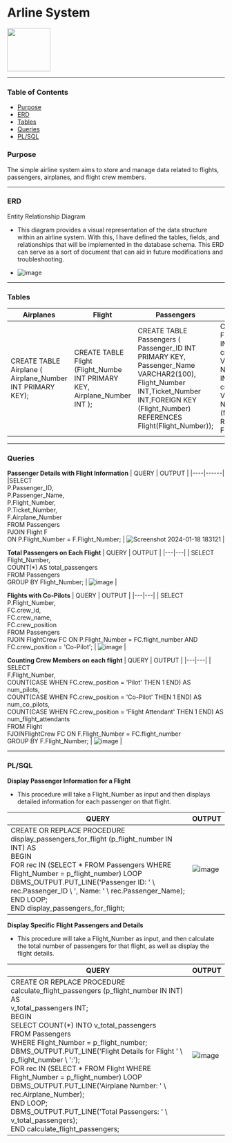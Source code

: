 # **Arline System** 
<img src="https://github.com/LuseroNajera/SQL-Projects/assets/155403528/5b94e831-01f9-41f1-ad16-9ee461b8b6c8" width="100" height="100">

***

### Table of Contents
- [Purpose](#Purpose)
- [ERD](#ERD) 
- [Tables](#Tables)
- [Queries](#Queries)
- [PL/SQL](#PL/SQL) 


### Purpose
The simple airline system aims to store and manage data related to flights, passengers, airplanes, and flight crew members.

***

### ERD 
Entity Relationship Diagram
* This diagram provides a visual representation of the data structure within an airline system. With this, I have defined the tables, fields, and relationships that will be implemented in the database schema. This ERD can serve as a sort of document that can aid in future modifications and troubleshooting. 

* ![image](https://github.com/LuseroNajera/SQL-Projects/assets/155403528/5f1fb243-2835-4e4e-847b-f68a6960f69e)

***

### Tables 

| **Airplanes** | **Flight** | **Passengers** | **Flight Crew** | 
|---|---|---|---|
|CREATE TABLE Airplane ( Airplane_Number INT PRIMARY KEY); | CREATE TABLE Flight (Flight_Numbe INT PRIMARY KEY, Airplane_Number INT ); | CREATE TABLE Passengers ( Passenger_ID INT PRIMARY KEY, Passenger_Name VARCHAR2(100), Flight_Number INT,Ticket_Number INT,FOREIGN KEY (Flight_Number) REFERENCES Flight(Flight_Number)); | CREATE TABLE FlightCrew (crew_id INT PRIMARY KEY, crew_name VARCHAR(255) NOT NULL, flight_number INT NOT NULL crew_position VARCHAR(50) NOT NULL, FOREIGN KEY (flight_number) REFERENCES Flight(flight_number)); | 

***

### Queries

**Passenger Details with Flight Information**
| QUERY | OUTPUT |
|----|------|
|SELECT <br/> P.Passenger_ID,<br/> P.Passenger_Name,<br/> P.Flight_Number,<br/> P.Ticket_Number,<br/> F.Airplane_Number <br/> FROM Passengers <br/> PJOIN Flight F <br/> ON P.Flight_Number = F.Flight_Number; | ![Screenshot 2024-01-18 183121](https://github.com/LuseroNajera/SQL-Projects/assets/155403528/1d969add-8ae0-499d-9c07-cc2d668a09a2) | 


**Total Passengers on Each Flight**
| QUERY | OUTPUT |
|---|---|
| SELECT <br/> Flight_Number, <br/>COUNT(*) AS total_passengers <br/>FROM Passengers <br/>GROUP BY Flight_Number;  | ![image](https://github.com/LuseroNajera/SQL-Projects/assets/155403528/641c979a-01e1-4f9e-994a-ebe0b7e43574) |


**Flights with Co-Pilots**
| QUERY | OUTPUT |
|---|---|
| SELECT <br/>P.Flight_Number, <br/>FC.crew_id,<br/>FC.crew_name, <br/>FC.crew_position <br/>FROM Passengers <br/>PJOIN FlightCrew FC ON P.Flight_Number = FC.flight_number AND FC.crew_position = 'Co-Pilot'; | ![image](https://github.com/LuseroNajera/SQL-Projects/assets/155403528/e67a91d6-f5bb-4611-a854-6e7b887ae47b) | 

  
**Counting Crew Members on each flight**
| QUERY | OUTPUT |
|---|---|
| SELECT <br/>F.Flight_Number, <br/> COUNT(CASE WHEN FC.crew_position = 'Pilot' THEN 1 END) AS num_pilots, <br/>COUNT(CASE WHEN FC.crew_position = 'Co-Pilot' THEN 1 END) AS num_co_pilots, <br/>COUNT(CASE WHEN FC.crew_position = 'Flight Attendant' THEN 1 END) AS num_flight_attendants<br/>FROM Flight <br/>FJOINFlightCrew FC ON F.Flight_Number = FC.flight_number <br/>GROUP BY F.Flight_Number; | ![image](https://github.com/LuseroNajera/SQL-Projects/assets/155403528/23dbf1fa-f4b5-43bc-83e6-db937eb5ffb6) | 

*** 

### PL/SQL 

**Display Passenger Information for a Flight**

* This procedure will take a Flight_Number as input and then displays detailed information for each passenger on that flight.

| QUERY | OUTPUT |
|----|------|
| CREATE OR REPLACE PROCEDURE display_passengers_for_flight (p_flight_number IN INT) AS <br/>BEGIN <br/>FOR rec IN (SELECT * FROM Passengers WHERE Flight_Number = p_flight_number) LOOP<br/>DBMS_OUTPUT.PUT_LINE('Passenger ID: ' \\ rec.Passenger_ID \\ ', Name: ' \\ rec.Passenger_Name); <br/>END LOOP; <br/>END display_passengers_for_flight; | ![image](https://github.com/LuseroNajera/SQL-Projects/assets/155403528/9dd3d7c5-8977-4c59-8103-c77a46e1694b)  |

**Display Specific Flight Passengers and Details**

* This procedure will take a Flight_Number as input, and then calculate the total number of passengers for that flight, as well as display the flight details.

| QUERY | OUTPUT |
|----|------|
| CREATE OR REPLACE PROCEDURE calculate_flight_passengers (p_flight_number IN INT) AS<br/>v_total_passengers INT;<br/>BEGIN<br/>SELECT COUNT(*) INTO v_total_passengers<br/>FROM Passengers <br/>WHERE Flight_Number = p_flight_number;<br/>DBMS_OUTPUT.PUT_LINE('Flight Details for Flight ' \\ p_flight_number \\ ':');<br/>FOR rec IN (SELECT * FROM Flight WHERE Flight_Number = p_flight_number) LOOP <br/>DBMS_OUTPUT.PUT_LINE('Airplane Number: ' \\ rec.Airplane_Number); <br/>END LOOP; <br/>DBMS_OUTPUT.PUT_LINE('Total Passengers: ' \\ v_total_passengers); <br/>END calculate_flight_passengers; | ![image](https://github.com/LuseroNajera/SQL-Projects/assets/155403528/6f74e7cf-d7b4-47aa-a4a4-fbd347a54ed3) |
 













